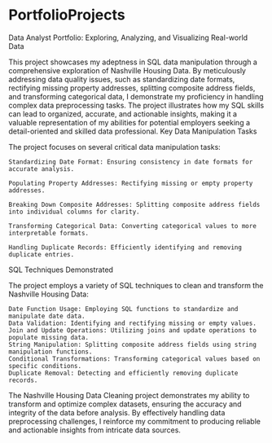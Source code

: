 # PortfolioProjects
Data Analyst Portfolio: Exploring, Analyzing, and Visualizing Real-world Data

This project showcases my adeptness in SQL data manipulation through a comprehensive exploration of Nashville Housing Data. 
By meticulously addressing data quality issues, such as standardizing date formats, rectifying missing property addresses, 
splitting composite address fields, and transforming categorical data, I demonstrate my proficiency in handling complex data 
preprocessing tasks. The project illustrates how my SQL skills can lead to organized, accurate, and actionable insights, 
making it a valuable representation of my abilities for potential employers seeking a detail-oriented and skilled data professional.
Key Data Manipulation Tasks

The project focuses on several critical data manipulation tasks:

    Standardizing Date Format: Ensuring consistency in date formats for accurate analysis.

    Populating Property Addresses: Rectifying missing or empty property addresses.

    Breaking Down Composite Addresses: Splitting composite address fields into individual columns for clarity.

    Transforming Categorical Data: Converting categorical values to more interpretable formats.

    Handling Duplicate Records: Efficiently identifying and removing duplicate entries.

SQL Techniques Demonstrated

The project employs a variety of SQL techniques to clean and transform the Nashville Housing Data:

    Date Function Usage: Employing SQL functions to standardize and manipulate date data.
    Data Validation: Identifying and rectifying missing or empty values.
    Join and Update Operations: Utilizing joins and update operations to populate missing data.
    String Manipulation: Splitting composite address fields using string manipulation functions.
    Conditional Transformations: Transforming categorical values based on specific conditions.
    Duplicate Removal: Detecting and efficiently removing duplicate records.

The Nashville Housing Data Cleaning project demonstrates my ability to transform and optimize complex datasets, 
ensuring the accuracy and integrity of the data before analysis. By effectively handling data preprocessing challenges, 
I reinforce my commitment to producing reliable and actionable insights from intricate data sources.
